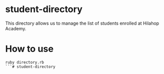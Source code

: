 # student-directory
This directory allows us to manage the list of students enrolled at Hilahop Academy.

# How to use
```shell
ruby directory.rb
```# student-directory

